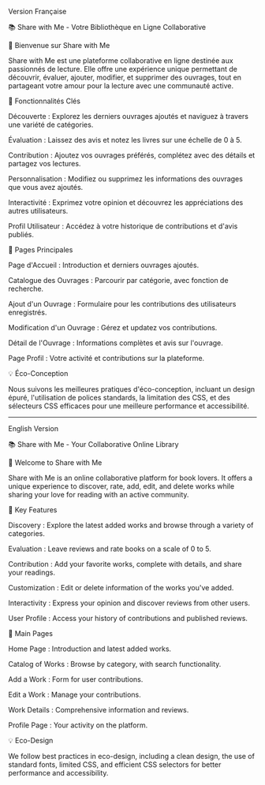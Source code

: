 Version Française 

📚 Share with Me - Votre Bibliothèque en Ligne Collaborative

🌟 Bienvenue sur Share with Me

Share with Me est une plateforme collaborative en ligne destinée aux passionnés de lecture. Elle offre une expérience unique permettant de découvrir, évaluer, ajouter, modifier, et supprimer des ouvrages, tout en partageant votre amour pour la lecture avec une communauté active.


📖 Fonctionnalités Clés

Découverte : Explorez les derniers ouvrages ajoutés et naviguez à travers une variété de catégories.

Évaluation : Laissez des avis et notez les livres sur une échelle de 0 à 5.

Contribution : Ajoutez vos ouvrages préférés, complétez avec des détails et partagez vos lectures.

Personnalisation : Modifiez ou supprimez les informations des ouvrages que vous avez ajoutés.

Interactivité : Exprimez votre opinion et découvrez les appréciations des autres utilisateurs.

Profil Utilisateur : Accédez à votre historique de contributions et d'avis publiés.


🚀 Pages Principales

Page d'Accueil : Introduction et derniers ouvrages ajoutés.

Catalogue des Ouvrages : Parcourir par catégorie, avec fonction de recherche.

Ajout d'un Ouvrage : Formulaire pour les contributions des utilisateurs enregistrés.

Modification d'un Ouvrage : Gérez et updatez vos contributions.

Détail de l'Ouvrage : Informations complètes et avis sur l'ouvrage.

Page Profil : Votre activité et contributions sur la plateforme.


💡 Éco-Conception

Nous suivons les meilleures pratiques d'éco-conception, incluant un design épuré, l'utilisation de polices standards, la limitation des CSS, et des sélecteurs CSS efficaces pour une meilleure performance et accessibilité.

___________________________________________________________________________________________________________________________________________
English Version

📚 Share with Me - Your Collaborative Online Library

🌟 Welcome to Share with Me

Share with Me is an online collaborative platform for book lovers. It offers a unique experience to discover, rate, add, edit, and delete works while sharing your love for reading with an active community.


📖 Key Features

Discovery : Explore the latest added works and browse through a variety of categories.

Evaluation : Leave reviews and rate books on a scale of 0 to 5.

Contribution : Add your favorite works, complete with details, and share your readings.

Customization : Edit or delete information of the works you've added.

Interactivity : Express your opinion and discover reviews from other users.

User Profile : Access your history of contributions and published reviews.


🚀 Main Pages

Home Page : Introduction and latest added works.

Catalog of Works : Browse by category, with search functionality.

Add a Work : Form for user contributions.

Edit a Work : Manage your contributions.

Work Details : Comprehensive information and reviews.

Profile Page : Your activity on the platform.


💡 Eco-Design

We follow best practices in eco-design, including a clean design, the use of standard fonts, limited CSS, and efficient CSS selectors for better performance and accessibility.
